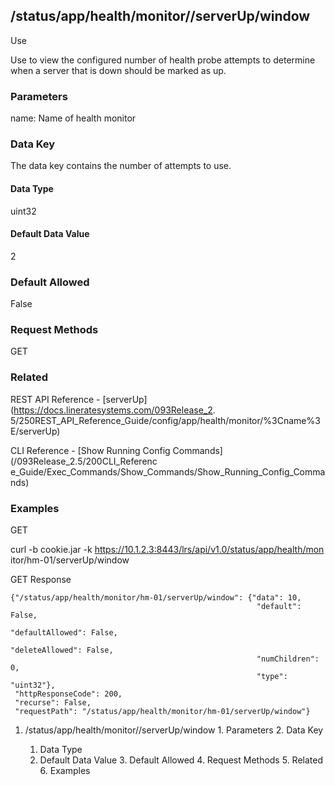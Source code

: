 ## /status/app/health/monitor/<name>/serverUp/window

Use

Use to view the configured number of health probe attempts to determine when a
server that is down should be marked as up.

### Parameters

name: Name of health monitor

### Data Key

The data key contains the number of attempts to use.

#### Data Type

uint32

#### Default Data Value

2

### Default Allowed

False

### Request Methods

GET

### Related

REST API Reference - [serverUp](https://docs.lineratesystems.com/093Release_2.
5/250REST_API_Reference_Guide/config/app/health/monitor/%3Cname%3E/serverUp)

CLI Reference - [Show Running Config Commands](/093Release_2.5/200CLI_Referenc
e_Guide/Exec_Commands/Show_Commands/Show_Running_Config_Commands)

### Examples

GET

curl -b cookie.jar -k https://10.1.2.3:8443/lrs/api/v1.0/status/app/health/mon
itor/hm-01/serverUp/window

GET Response

    
    
    {"/status/app/health/monitor/hm-01/serverUp/window": {"data": 10,
                                                           "default": False,
                                                           "defaultAllowed": False,
                                                           "deleteAllowed": False,
                                                           "numChildren": 0,
                                                           "type": "uint32"},
     "httpResponseCode": 200,
     "recurse": False,
     "requestPath": "/status/app/health/monitor/hm-01/serverUp/window"}
    

  1. /status/app/health/monitor/<name>/serverUp/window
    1. Parameters
    2. Data Key
      1. Data Type
      2. Default Data Value
    3. Default Allowed
    4. Request Methods
    5. Related
    6. Examples

